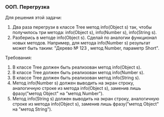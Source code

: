 
### ООП. Перегрузка

Для решения этой задачи:
1.  Два раза перегрузи в классе Tree метод info(Object s) так, чтобы получилось три метода: info(Object s), info(Number s), info(String s).
2. Разберись в методе info(Object s). Сделай по аналогии функционал новых методов.
Например, для метода info(Number s) результат может быть таким: &quot;Дерево № 123 , метод Number, параметр Short&quot;.


Требования:
1.	В классе Tree должен быть реализован метод info(Object s).
2.	В классе Tree должен быть реализован метод info(Number s).
3.	В классе Tree должен быть реализован метод info(String s).
4.	Метод info(Number s) должен выводить на экран строку, аналогичную строке из метода info(Object s), заменив лишь фразу(&quot;метод Object&quot; на &quot;метод Number&quot;).
5.	Метод info(String s) должен выводить на экран строку, аналогичную строке из метода info(Object s), заменив лишь фразу(&quot;метод Object&quot; на &quot;метод String&quot;).


